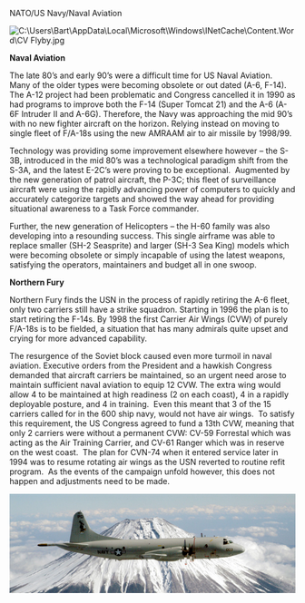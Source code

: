 NATO/US Navy/Naval
Aviation

![C:\\Users\\Bart\\AppData\\Local\\Microsoft\\Windows\\INetCache\\Content.Word\\CV
Flyby.jpg](/assets/images/nato/us/navy/aviation/image1.jpeg)

**Naval Aviation**

The late 80’s and early 90’s were a difficult time for US Naval
Aviation.  Many of the older types were becoming obsolete or out dated
(A-6, F-14).  The A-12 project had been problematic and Congress
cancelled it in 1990 as had programs to improve both the F-14 (Super
Tomcat 21) and the A-6 (A-6F Intruder II and A-6G). Therefore, the Navy
was approaching the mid 90’s with no new fighter aircraft on the
horizon. Relying instead on moving to single fleet of F/A-18s using the
new AMRAAM air to air missile by 1998/99.

Technology was providing some improvement elsewhere however – the
S-3B, introduced in the mid 80’s was a technological paradigm shift
from the S-3A, and the latest E-2C’s were proving to be exceptional. 
Augmented by the new generation of patrol aircraft, the P-3C; this fleet
of surveillance aircraft were using the rapidly advancing power of
computers to quickly and accurately categorize targets and showed the
way ahead for providing situational awareness to a Task Force commander.

Further, the new generation of Helicopters – the H-60 family was also
developing into a resounding success. This single airframe was able to
replace smaller (SH-2 Seasprite) and larger (SH-3 Sea King) models which
were becoming obsolete or simply incapable of using the latest weapons,
satisfying the operators, maintainers and budget all in one swoop.

**Northern Fury**

Northern Fury finds the USN in the process of rapidly retiring the A-6
fleet, only two carriers still have a strike squadron. Starting in 1996
the plan is to start retiring the F-14s. By 1998 the first Carrier Air
Wings (CVW) of purely F/A-18s is to be fielded, a situation that has
many admirals quite upset and crying for more advanced capability.

The resurgence of the Soviet block caused even more turmoil in naval
aviation. Executive orders from the President and a hawkish Congress
demanded that aircraft carriers be maintained, so an urgent need arose
to maintain sufficient naval aviation to equip 12 CVW. The extra wing
would allow 4 to be maintained at high readiness (2 on each coast), 4 in
a rapidly deployable posture, and 4 in training.  Even this meant that 3
of the 15 carriers called for in the 600 ship navy, would not have air
wings.  To satisfy this requirement, the US Congress agreed to fund a
13th CVW, meaning that only 2 carriers were without a permanent CVW:
CV-59 Forrestal which was acting as the Air Training Carrier, and CV-61
Ranger which was in reserve on the west coast.  The plan for CVN-74 when
it entered service later in 1994 was to resume rotating air wings as the
USN reverted to routine refit program.  As the events of the campaign
unfold however, this does not happen and adjustments need to be made.

![](/assets/images/nato/us/navy/aviation/image2.jpg)
